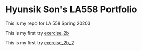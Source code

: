 # Hyunsik Son's LA558 Portfolio
This is my repo for LA 558 Spring 20203




This is my first try [exercise_2b](ex2b_2.md)

This is my first try [exercise_2b_2](ex2b_2.jpg)
